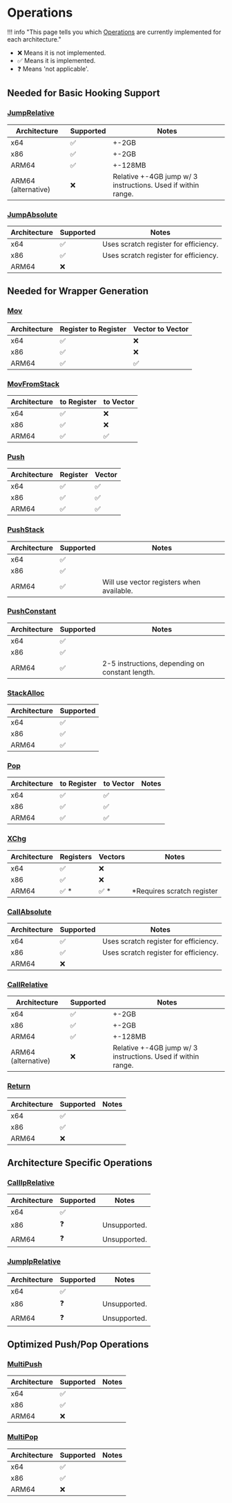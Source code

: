 # Operations

!!! info "This page tells you which [Operations](./operations.md) are currently implemented for each architecture."

- ❌ Means it is not implemented.
- ✅ Means it is implemented.
- ❓ Means 'not applicable'.

## Needed for Basic Hooking Support

### [JumpRelative](./operations.md#jumprelative)

| Architecture        | Supported | Notes                                                        |
| ------------------- | --------- | ------------------------------------------------------------ |
| x64                 | ✅         | +-2GB                                                        |
| x86                 | ✅         | +-2GB                                                        |
| ARM64               | ✅         | +-128MB                                                      |
| ARM64 (alternative) | ❌         | Relative +-4GB jump w/ 3 instructions. Used if within range. |

### [JumpAbsolute](./operations.md#jumpabsolute)

| Architecture | Supported | Notes                                 |
| ------------ | --------- | ------------------------------------- |
| x64          | ✅         | Uses scratch register for efficiency. |
| x86          | ✅         | Uses scratch register for efficiency. |
| ARM64        | ❌         |                                       |

## Needed for Wrapper Generation

### [Mov](./operations.md#mov)  

| Architecture | Register to Register | Vector to Vector |
| ------------ | -------------------- | ---------------- |
| x64          | ✅                    | ❌                |
| x86          | ✅                    | ❌                |
| ARM64        | ✅                    | ✅                |

### [MovFromStack](./operations.md#movfromstack)

| Architecture | to Register | to Vector |
| ------------ | ----------- | --------- |
| x64          | ✅           | ❌         |
| x86          | ✅           | ❌         |
| ARM64        | ✅           | ✅         |

### [Push](./operations.md#push)

| Architecture | Register | Vector |
| ------------ | -------- | ------ |
| x64          | ✅        | ✅      |
| x86          | ✅        | ✅      |
| ARM64        | ✅        | ✅      |

### [PushStack](./operations.md#pushstack)

| Architecture | Supported | Notes                                     |
| ------------ | --------- | ----------------------------------------- |
| x64          | ✅         |                                           |
| x86          | ✅         |                                           |
| ARM64        | ✅         | Will use vector registers when available. |

### [PushConstant](./operations.md#pushconstant)

| Architecture | Supported | Notes                                           |
| ------------ | --------- | ----------------------------------------------- |
| x64          | ✅         |                                                 |
| x86          | ✅         |                                                 |
| ARM64        | ✅         | 2-5 instructions, depending on constant length. |

### [StackAlloc](./operations.md#stackalloc)

| Architecture | Supported |
| ------------ | --------- |
| x64          | ✅         |
| x86          | ✅         |
| ARM64        | ✅         |

### [Pop](./operations.md#pop)

| Architecture | to Register | to Vector | Notes |
| ------------ | ----------- | --------- | ----- |
| x64          | ✅           | ✅         |       |
| x86          | ✅           | ✅         |       |
| ARM64        | ✅           | ✅         |       |

### [XChg](./operations.md#xchg)

| Architecture | Registers | Vectors | Notes                      |
| ------------ | --------- | ------- | -------------------------- |
| x64          | ✅         | ❌       |                            |
| x86          | ✅         | ❌       |                            |
| ARM64        | ✅ *       | ✅ *     | *Requires scratch register |

### [CallAbsolute](./operations.md#callabsolute)

| Architecture | Supported | Notes                                 |
| ------------ | --------- | ------------------------------------- |
| x64          | ✅         | Uses scratch register for efficiency. |
| x86          | ✅         | Uses scratch register for efficiency. |
| ARM64        | ❌         |                                       |

### [CallRelative](./operations.md#callrelative)

| Architecture        | Supported | Notes                                                        |
| ------------------- | --------- | ------------------------------------------------------------ |
| x64                 | ✅         | +-2GB                                                        |
| x86                 | ✅         | +-2GB                                                        |
| ARM64               | ✅         | +-128MB                                                      |
| ARM64 (alternative) | ❌         | Relative +-4GB jump w/ 3 instructions. Used if within range. |

### [Return](./operations.md#return)

| Architecture | Supported | Notes |
| ------------ | --------- | ----- |
| x64          | ✅         |       |
| x86          | ✅         |       |
| ARM64        | ❌         |       |

## Architecture Specific Operations

### [CallIpRelative](./operations.md#calliprelative)

| Architecture | Supported | Notes        |
| ------------ | --------- | ------------ |
| x64          | ✅         |              |
| x86          | ❓         | Unsupported. |
| ARM64        | ❓         | Unsupported. |

### [JumpIpRelative](./operations.md#jumpiprelative)

| Architecture | Supported | Notes        |
| ------------ | --------- | ------------ |
| x64          | ✅         |              |
| x86          | ❓         | Unsupported. |
| ARM64        | ❓         | Unsupported. |

## Optimized Push/Pop Operations

### [MultiPush](./operations.md#multipush)

| Architecture | Supported | Notes |
| ------------ | --------- | ----- |
| x64          | ✅         |       |
| x86          | ✅         |       |
| ARM64        | ❌         |       |

### [MultiPop](./operations.md#multipop)

| Architecture | Supported | Notes |
| ------------ | --------- | ----- |
| x64          | ✅         |       |
| x86          | ✅         |       |
| ARM64        | ❌         |       |